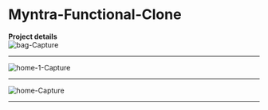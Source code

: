 # Myntra-Functional-Clone
<b>Project details</b>
<br>
<img src="https://i.ibb.co/x56MLnh/bag-Capture.png" alt="bag-Capture" border="0">
<hr>
<img src="https://i.ibb.co/8bXQphz/home-1-Capture.png" alt="home-1-Capture" border="0">
<hr>
<img src="https://i.ibb.co/6XyyGQD/home-Capture.png" alt="home-Capture" border="0">
<hr>
